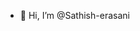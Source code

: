 - 👋 Hi, I’m @Sathish-erasani


<!---
Sathish-erasani/Sathish-erasani is a ✨ special ✨ repository because its `README.md` (this file) appears on your GitHub profile.
You can click the Preview link to take a look at your changes.
--->
